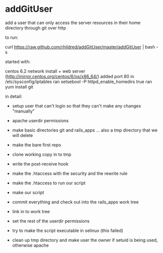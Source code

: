 addGitUser
==========

add a user that can only access the server resources in their home directory through git over http

to run:

curl https://raw.github.com/rhildred/addGitUser/master/addGitUser | bash -s <username>

started with:

centos 6.2 network install + web server (http://mirror.centos.org/centos/6/os/x86_64/)
added port 80 in /etc/sysconfig/iptables
ran setsebool -P httpd_enable_homedirs true
ran yum install git

in detail:

* setup user that can't login so that they can't make any changes "manually"

* apache userdir permissions

* make basic directories git and rails_apps ... also a tmp directory that we will delete

* make the bare first repo

* clone working copy in to tmp

* write the post-receive hook

* make the .htaccess with the security and the rewrite rule 

* make the .htaccess to run our script

* make our script

* commit everything and check out into the rails_apps work tree

* link in to work tree

* set the rest of the userdir permissions

* try to make the script executable in selinux (this failed)

* clean up tmp directory and make user the owner if setuid is being used, otherwise apache

